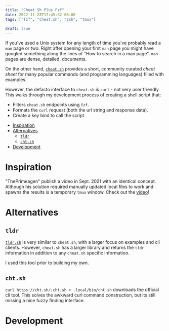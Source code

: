 ```yaml
---
title: "Cheat Sh Plus Fzf"
date: 2022-11-28T17:45:32-08:00
tags: ["fzf", "cheat.sh", "zsh", "tmux"]

draft: true
---
```


If you've used a Unix system for any length of time you've probably read a `man`
page or two. Right after opening your first `man` page you might have googled
something along the lines of "How to search in a man page". `man` pages are
dense, detailed, documents.

On the other hand, [`cheat.sh`](https://cheat.sh/) provides a short, community curated
*cheat sheet* for many popular commands (and programming languages) filled with examples.

However, the defacto interface to `cheat.sh` is `curl` - not very user friendly.
This walks through my development process of creating a shell script that:
  -	Filters `cheat.sh` endpoints using `fzf`.
  -	Formats the `curl` request (both the url string and response data).
  - Create a key bind to call the script.


<!--more-->
<!-- START doctoc generated TOC please keep comment here to allow auto update -->
<!-- DON'T EDIT THIS SECTION, INSTEAD RE-RUN doctoc TO UPDATE -->

- [Inspiration](#inspiration)
- [Alternatives](#alternatives)
  - [`tldr`](#tldr)
  - [`cht.sh`](#chtsh)
- [Development](#development)

<!-- END doctoc generated TOC please keep comment here to allow auto update -->

# Inspiration
"ThePrimeagen" publish a video in Sept. 2021 with an identical concept.
Although his solution required manually updated local files to work and
spawns the results is a temporary `tmux` window.
Check out the [video][prime-video]!

# Alternatives
## `tldr`
[`tldr.sh`](https://tldr.sh/) is very similar to `cheat.sh`, with a larger
focus on examples and cli clients. However, `cheat.sh` has a larger library
and returns	the `tldr` information in addition to any `cheat.sh` specific
information.

I used this tool prior to building my own.

## `cht.sh`

`curl https://cht.sh/:cht.sh > .local/bin/cht.sh` downloads the official
cli tool. This solves the awkward curl command construction, but its still
missing a nice fuzzy finding interface.

# Development

<!-- Links -->
[prime-video]: https://www.youtube.com/watch?v=hJzqEAf2U4I
